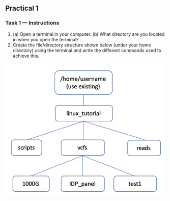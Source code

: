 ## Practical 1

### Task 1 — Instructions
1.  (a) Open a terminal in your computer. (b) What directory are you located in when you open the terminal?
2.  Create the file/directory structure shown below (under your home directory) using the terminal and write the different commands used to achieve this. 

#### ![linux-and-R-intro](general/file_structure.png "file_structure")




